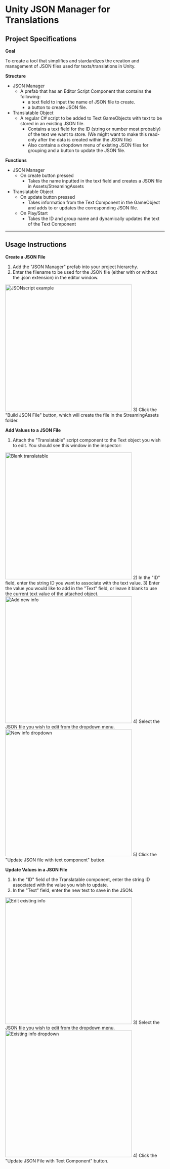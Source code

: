 # Unity JSON Manager for Translations
## Project Specifications
**Goal**

To create a tool that simplifies and stardardizes the creation and management of JSON files used for texts/translations in Unity.

**Structure**
- JSON Manager
    - A prefab that has an Editor Script Component that contains the following:
        - a text field to input the name of JSON file to create.
        - a button to create JSON file.
- Translatable Object
    - A regular C# script to be added to Text GameObjects with text to be stored in an existing JSON file.
        - Contains a text field for the ID (string or number most probably) of the text we want to store. (We might want to make this read-only after the data is created within the JSON file)
        - Also contains a dropdown menu of existing JSON files for grouping and a button to update the JSON file.

**Functions**
- JSON Manager
    - On create button pressed
        - Takes the name inputted in the text field and creates a JSON file in Assets/StreamingAssets
- Translatable Object
    - On update button pressed
        - Takes information from the Text Component in the GameObject and adds to or updates the corresponding JSON file.
    - On Play/Start
        - Takes the ID and group name and dynamically updates the text of the Text Component


-------------------------------------------------------------
## Usage Instructions

**Create a JSON File**

1) Add the "JSON Manager" prefab into your project hierarchy.
2) Enter the filename to be used for the JSON file (either with or without the .json extension) in the editor window.
<img src="jsonscript.png" alt="JSONscript example" width="400px"/>
3) Click the "Build JSON File" button, which will create the file in the StreamingAssets folder.

**Add Values to a JSON File**

1) Attach the "Translatable" script component to the Text object you wish to edit. You should see this window in the inspector:
<img src="basetranslatable.png" alt="Blank translatable" width="400px"/>
2) In the "ID" field, enter the string ID you want to associate with the text value.
3) Enter the value you would like to add in the "Text" field, or leave it blank to use the current text value of the attached object.
<img src="basenew.png" alt="Add new info" width="400px"/>
4) Select the JSON file you wish to edit from the dropdown menu.
<img src="newdropdown.png" alt="New info dropdown" width="400px"/>
5) Click the "Update JSON file with text component" button.

**Update Values in a JSON File**

1) In the "ID" field of the Translatable component, enter the string ID associated with the value you wish to update.
2) In the "Text" field, enter the new text to save in the JSON.
<img src="baseexisting.png" alt="Edit existing info" width="400px"/>
3) Select the JSON file you wish to edit from the dropdown menu.
<img src="existingdropdown.png" alt="Existing info dropdown" width="400px"/>
4) Click the "Update JSON File with Text Component" button.
